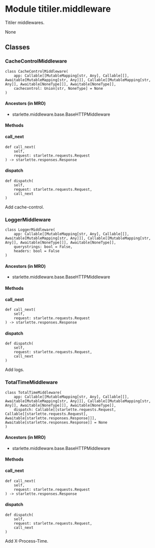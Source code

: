 # Module titiler.middleware

Titiler middlewares.

None

## Classes

### CacheControlMiddleware

```python3
class CacheControlMiddleware(
    app: Callable[[MutableMapping[str, Any], Callable[[], Awaitable[MutableMapping[str, Any]]], Callable[[MutableMapping[str, Any]], Awaitable[NoneType]]], Awaitable[NoneType]],
    cachecontrol: Union[str, NoneType] = None
)
```

#### Ancestors (in MRO)

* starlette.middleware.base.BaseHTTPMiddleware

#### Methods

    
#### call_next

```python3
def call_next(
    self,
    request: starlette.requests.Request
) -> starlette.responses.Response
```

    

    
#### dispatch

```python3
def dispatch(
    self,
    request: starlette.requests.Request,
    call_next
)
```

    
Add cache-control.

### LoggerMiddleware

```python3
class LoggerMiddleware(
    app: Callable[[MutableMapping[str, Any], Callable[[], Awaitable[MutableMapping[str, Any]]], Callable[[MutableMapping[str, Any]], Awaitable[NoneType]]], Awaitable[NoneType]],
    querystrings: bool = False,
    headers: bool = False
)
```

#### Ancestors (in MRO)

* starlette.middleware.base.BaseHTTPMiddleware

#### Methods

    
#### call_next

```python3
def call_next(
    self,
    request: starlette.requests.Request
) -> starlette.responses.Response
```

    

    
#### dispatch

```python3
def dispatch(
    self,
    request: starlette.requests.Request,
    call_next
)
```

    
Add logs.

### TotalTimeMiddleware

```python3
class TotalTimeMiddleware(
    app: Callable[[MutableMapping[str, Any], Callable[[], Awaitable[MutableMapping[str, Any]]], Callable[[MutableMapping[str, Any]], Awaitable[NoneType]]], Awaitable[NoneType]],
    dispatch: Callable[[starlette.requests.Request, Callable[[starlette.requests.Request], Awaitable[starlette.responses.Response]]], Awaitable[starlette.responses.Response]] = None
)
```

#### Ancestors (in MRO)

* starlette.middleware.base.BaseHTTPMiddleware

#### Methods

    
#### call_next

```python3
def call_next(
    self,
    request: starlette.requests.Request
) -> starlette.responses.Response
```

    

    
#### dispatch

```python3
def dispatch(
    self,
    request: starlette.requests.Request,
    call_next
)
```

    
Add X-Process-Time.